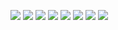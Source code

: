 ![](https://github.com/fraguz/ID2-2015/blob/68c68f511b547350ce925db3ac2b2167a39fc916/3_dataphys/Francesca/Pecha%20Kucha%201-01.jpg?raw=true)
![](https://github.com/fraguz/ID2-2015/blob/68c68f511b547350ce925db3ac2b2167a39fc916/3_dataphys/Francesca/Pecha%20Kucha%201-02.jpg?raw=true)
![](https://github.com/fraguz/ID2-2015/blob/68c68f511b547350ce925db3ac2b2167a39fc916/3_dataphys/Francesca/Pecha%20Kucha%201-03.jpg?raw=true)
![](https://github.com/fraguz/ID2-2015/blob/68c68f511b547350ce925db3ac2b2167a39fc916/3_dataphys/Francesca/Pecha%20Kucha%201-04.jpg?raw=true)
![](https://github.com/fraguz/ID2-2015/blob/68c68f511b547350ce925db3ac2b2167a39fc916/3_dataphys/Francesca/Pecha%20Kucha%201-05.jpg?raw=true)
![](https://github.com/fraguz/ID2-2015/blob/68c68f511b547350ce925db3ac2b2167a39fc916/3_dataphys/Francesca/Pecha%20Kucha%201-06.jpg?raw=true)
![](https://github.com/fraguz/ID2-2015/blob/68c68f511b547350ce925db3ac2b2167a39fc916/3_dataphys/Francesca/Pecha%20Kucha%201-07.jpg?raw=true)
![](https://github.com/fraguz/ID2-2015/blob/68c68f511b547350ce925db3ac2b2167a39fc916/3_dataphys/Francesca/Pecha%20Kucha%201-08.jpg?raw=true)
